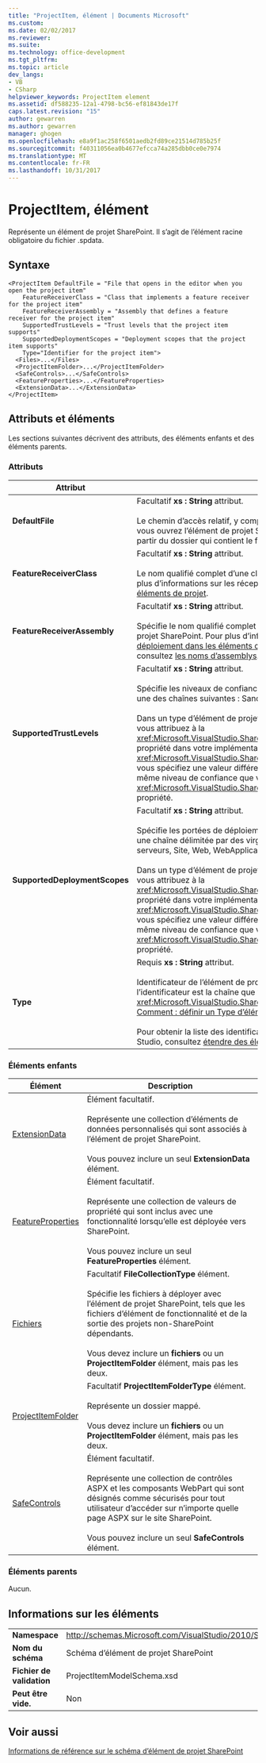 ```yaml
---
title: "ProjectItem, élément | Documents Microsoft"
ms.custom: 
ms.date: 02/02/2017
ms.reviewer: 
ms.suite: 
ms.technology: office-development
ms.tgt_pltfrm: 
ms.topic: article
dev_langs:
- VB
- CSharp
helpviewer_keywords: ProjectItem element
ms.assetid: df588235-12a1-4798-bc56-ef81843de17f
caps.latest.revision: "15"
author: gewarren
ms.author: gewarren
manager: ghogen
ms.openlocfilehash: e8a9f1ac258f6501aedb2fd89ce21514d785b25f
ms.sourcegitcommit: f40311056ea0b4677efcca74a285dbb0ce0e7974
ms.translationtype: MT
ms.contentlocale: fr-FR
ms.lasthandoff: 10/31/2017
---
```

# <a name="projectitem-element"></a>ProjectItem, élément
  Représente un élément de projet SharePoint. Il s’agit de l’élément racine obligatoire du fichier .spdata.  
  
## <a name="syntax"></a>Syntaxe  
  
```  
<ProjectItem DefaultFile = "File that opens in the editor when you open the project item"  
    FeatureReceiverClass = "Class that implements a feature receiver for the project item"  
    FeatureReceiverAssembly = "Assembly that defines a feature receiver for the project item"  
    SupportedTrustLevels = "Trust levels that the project item supports"  
    SupportedDeploymentScopes = "Deployment scopes that the project item supports"  
    Type="Identifier for the project item">  
  <Files>...</Files>  
  <ProjectItemFolder>...</ProjectItemFolder>  
  <SafeControls>...</SafeControls>  
  <FeatureProperties>...</FeatureProperties>  
  <ExtensionData>...</ExtensionData>  
</ProjectItem>  
```  
  
## <a name="attributes-and-elements"></a>Attributs et éléments  
 Les sections suivantes décrivent des attributs, des éléments enfants et des éléments parents.  
  
### <a name="attributes"></a>Attributs  
  
|Attribut|Description|  
|---------------|-----------------|  
|**DefaultFile**|Facultatif **xs : String** attribut.<br /><br /> Le chemin d’accès relatif, y compris le nom de fichier du fichier qui s’ouvre dans l’éditeur Visual Studio lorsque vous ouvrez l’élément de projet SharePoint dans **l’Explorateur de solutions**. Le chemin d’accès est relatif à partir du dossier qui contient le fichier .spdata.|  
|**FeatureReceiverClass**|Facultatif **xs : String** attribut.<br /><br /> Le nom qualifié complet d’une classe de récepteur de fonctionnalité pour cet élément de projet SharePoint. Pour plus d’informations sur les récepteurs, consultez [fournissant l’empaquetage et du déploiement dans les éléments de projet](../sharepoint/providing-packaging-and-deployment-information-in-project-items.md).|  
|**FeatureReceiverAssembly**|Facultatif **xs : String** attribut.<br /><br /> Spécifie le nom qualifié complet d’un assembly qui définit un récepteur de fonctionnalité pour cet élément de projet SharePoint. Pour plus d’informations sur les récepteurs, consultez [fournissant l’empaquetage et du déploiement dans les éléments de projet](../sharepoint/providing-packaging-and-deployment-information-in-project-items.md). Pour plus d’informations sur les noms d’assembly qualifié complet, consultez [les noms d’assemblys](/dotnet/framework/app-domains/assembly-names).|  
|**SupportedTrustLevels**|Facultatif **xs : String** attribut.<br /><br /> Spécifie les niveaux de confiance prenant en charge cet élément de projet SharePoint. Cette valeur peut être une des chaînes suivantes : Sandboxed, FullTrust, ou l’ensemble. La valeur All spécifie Sandboxed et FullTrust.<br /><br /> Dans un type d’élément de projet SharePoint personnalisé, la valeur de cet attribut correspond à la valeur que vous attribuez à la <xref:Microsoft.VisualStudio.SharePoint.ISharePointProjectItemTypeDefinition.SupportedTrustLevels%2A> propriété dans votre implémentation de la <xref:Microsoft.VisualStudio.SharePoint.ISharePointProjectItemTypeProvider.InitializeType%2A> (méthode). Si vous spécifiez une valeur différente pour cet attribut, Visual Studio remplace la valeur afin qu’elle spécifie le même niveau de confiance que vous spécifiez dans le <xref:Microsoft.VisualStudio.SharePoint.ISharePointProjectItemTypeDefinition.SupportedTrustLevels%2A> propriété.|  
|**SupportedDeploymentScopes**|Facultatif **xs : String** attribut.<br /><br /> Spécifie les portées de déploiement qui prend en charge par cet élément de projet SharePoint. Cette valeur est une chaîne délimitée par des virgules qui se compose d’un ou plusieurs des chaînes suivantes : batterie de serveurs, Site, Web, WebApplication ou Package. Par exemple, « Web, Site ».<br /><br /> Dans un type d’élément de projet SharePoint personnalisé, la valeur de cet attribut correspond à la valeur que vous attribuez à la <xref:Microsoft.VisualStudio.SharePoint.ISharePointProjectItemTypeDefinition.SupportedDeploymentScopes%2A> propriété dans votre implémentation de la <xref:Microsoft.VisualStudio.SharePoint.ISharePointProjectItemTypeProvider.InitializeType%2A> (méthode). Si vous spécifiez une valeur différente pour cet attribut, Visual Studio remplace la valeur afin qu’elle spécifie le même niveau de confiance que vous spécifiez dans le <xref:Microsoft.VisualStudio.SharePoint.ISharePointProjectItemTypeDefinition.SupportedDeploymentScopes%2A> propriété.|  
|**Type**|Requis **xs : String** attribut.<br /><br /> Identificateur de l’élément de projet SharePoint. Dans un type d’élément de projet SharePoint personnalisé, l’identificateur est la chaîne que vous passez à le <xref:Microsoft.VisualStudio.SharePoint.SharePointProjectItemTypeAttribute>. Pour plus d’informations, consultez [Comment : définir un Type d’élément de projet SharePoint](../sharepoint/how-to-define-a-sharepoint-project-item-type.md).<br /><br /> Pour obtenir la liste des identificateurs pour les éléments de projet SharePoint intégrés inclus avec Visual Studio, consultez [étendre des éléments de projet SharePoint](../sharepoint/extending-sharepoint-project-items.md).|  
  
### <a name="child-elements"></a>Éléments enfants  
  
|Élément|Description|  
|-------------|-----------------|  
|[ExtensionData](../sharepoint/extensiondata-element.md)|Élément facultatif.<br /><br /> Représente une collection d’éléments de données personnalisés qui sont associés à l’élément de projet SharePoint.<br /><br /> Vous pouvez inclure un seul **ExtensionData** élément.|  
|[FeatureProperties](../sharepoint/featureproperties-element.md)|Élément facultatif.<br /><br /> Représente une collection de valeurs de propriété qui sont inclus avec une fonctionnalité lorsqu’elle est déployée vers SharePoint.<br /><br /> Vous pouvez inclure un seul **FeatureProperties** élément.|  
|[Fichiers](../sharepoint/files-element.md)|Facultatif **FileCollectionType** élément.<br /><br /> Spécifie les fichiers à déployer avec l’élément de projet SharePoint, tels que les fichiers d’élément de fonctionnalité et de la sortie des projets non-SharePoint dépendants.<br /><br /> Vous devez inclure un **fichiers** ou un **ProjectItemFolder** élément, mais pas les deux.|  
|[ProjectItemFolder](../sharepoint/projectitemfolder-element.md)|Facultatif **ProjectItemFolderType** élément.<br /><br /> Représente un dossier mappé.<br /><br /> Vous devez inclure un **fichiers** ou un **ProjectItemFolder** élément, mais pas les deux.|  
|[SafeControls](../sharepoint/safecontrols-element.md)|Élément facultatif.<br /><br /> Représente une collection de contrôles ASPX et les composants WebPart qui sont désignés comme sécurisés pour tout utilisateur d’accéder sur n’importe quelle page ASPX sur le site SharePoint.<br /><br /> Vous pouvez inclure un seul **SafeControls** élément.|  
  
### <a name="parent-elements"></a>Éléments parents  
 Aucun.  
  
## <a name="element-information"></a>Informations sur les éléments  
  
|||  
|-|-|  
|**Namespace**|http://schemas.Microsoft.com/VisualStudio/2010/SharePointTools/SharePointProjectItemModel|  
|**Nom du schéma**|Schéma d’élément de projet SharePoint|  
|**Fichier de validation**|ProjectItemModelSchema.xsd|  
|**Peut être vide.**|Non|  
  
## <a name="see-also"></a>Voir aussi  
 [Informations de référence sur le schéma d’élément de projet SharePoint](../sharepoint/sharepoint-project-item-schema-reference.md)  
  
  